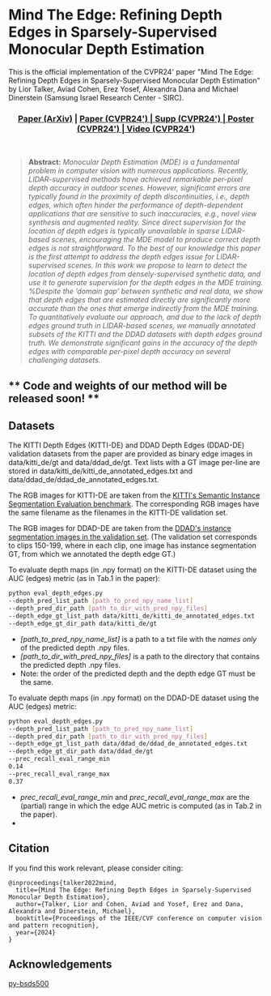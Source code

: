 # Mind The Edge: Refining Depth Edges in Sparsely-Supervised Monocular Depth Estimation
This is the official implementation of the CVPR24' paper "Mind The Edge: Refining Depth Edges in Sparsely-Supervised Monocular Depth
Estimation" by Lior Talker, Aviad Cohen, Erez Yosef, Alexandra Dana and Michael Dinerstein (Samsung Israel Research Center - SIRC).
<h3 align="center"><a href="https://arxiv.org/pdf/2212.05315.pdf">Paper (ArXiv)</a> | <a href="https://openaccess.thecvf.com/content/CVPR2024/papers/Talker_Mind_The_Edge_Refining_Depth_Edges_in_Sparsely-Supervised_Monocular_Depth_CVPR_2024_paper.pdf"> Paper (CVPR24') | <a href="https://openaccess.thecvf.com/content/CVPR2024/supplemental/Talker_Mind_The_Edge_CVPR_2024_supplemental.pdf"> Supp (CVPR24') | <a href="https://cvpr.thecvf.com/media/PosterPDFs/CVPR%202024/29549.png?t=1715948618.3559048"> Poster (CVPR24') | <a href="https://www.youtube.com/watch?v=88X5mnp3AMo&t=242s">Video (CVPR24')</a></h3>


<br />

> **Abstract:** *Monocular Depth Estimation (MDE) is a fundamental problem in computer vision with numerous applications. Recently, LIDAR-supervised methods have achieved remarkable per-pixel depth accuracy in outdoor scenes. However, significant errors are typically found in the proximity of depth discontinuities, i.e., depth edges, which often hinder the performance of depth-dependent applications that are sensitive to such inaccuracies, e.g., novel view synthesis and augmented reality. Since direct supervision for the location of depth edges is typically unavailable in sparse LIDAR-based scenes, encouraging the MDE model to produce correct depth edges is not straightforward. To the best of our knowledge this paper is the first attempt to address the depth edges issue for LIDAR-supervised scenes. In this work we propose to learn to detect the location of depth edges from densely-supervised synthetic data, and use it to generate supervision for the depth edges in the MDE training. %Despite the ’domain gap’ between synthetic and real data, we show that depth edges that are estimated directly are significantly more accurate than the ones that emerge indirectly from the MDE training. To quantitatively evaluate our approach, and due to the lack of depth edges ground truth in LIDAR-based scenes, we manually annotated subsets of the KITTI and the DDAD datasets with depth edges ground truth. We demonstrate significant gains in the accuracy of the depth edges with comparable per-pixel depth accuracy on several challenging datasets.* 

## ** Code and weights of our method will be released soon! **

## Datasets

The KITTI Depth Edges (KITTI-DE) and DDAD Depth Edges (DDAD-DE) validation datasets from the paper are provided as binary edge images in data/kitti_de/gt and data/ddad_de/gt.
Text lists with a GT image per-line are stored in data/kitti_de/kitti_de_annotated_edges.txt and data/ddad_de/ddad_de_annotated_edges.txt.

The RGB images for KITTI-DE are taken from the <a href="https://www.cvlibs.net/datasets/kitti/eval_instance_seg.php?benchmark=instanceSeg2015">KITTI's Semantic Instance Segmentation Evaluation benchmark</a>.
The corresponding RGB images have the same filename as the filenames in the KITTI-DE validation set.

The RGB images for DDAD-DE are taken from the <a href="https://tri-ml-public.s3.amazonaws.com/github/DDAD/datasets/DDAD.tar">DDAD's instance segmentation images in the validation set</a>.
(The validation set corresponds to clips 150-199, where in each clip, one image has instance segmentation GT, from which we annotated the depth edge GT.)

To evaluate depth maps (in .npy format) on the KITTI-DE dataset using the AUC (edges) metric (as in Tab.1 in the paper):
```bash
python eval_depth_edges.py 
--depth_pred_list_path [path_to_pred_npy_name_list] 
--depth_pred_dir_path [path_to_dir_with_pred_npy_files]
--depth_edge_gt_list_path data/kitti_de/kitti_de_annotated_edges.txt
--depth_edge_gt_dir_path data/kitti_de/gt
```
- *[path_to_pred_npy_name_list]* is a path to a txt file with the *names only* of the predicted depth .npy files.
- *[path_to_dir_with_pred_npy_files]* is a path to the directory that contains the predicted depth .npy files.
- Note: the order of the predicted depth and the depth edge GT must be the same.

To evaluate depth maps (in .npy format) on the DDAD-DE dataset using the AUC (edges) metric:
```bash
python eval_depth_edges.py  
--depth_pred_list_path [path_to_pred_npy_name_list] 
--depth_pred_dir_path [path_to_dir_with_pred_npy_files]
--depth_edge_gt_list_path data/ddad_de/ddad_de_annotated_edges.txt
--depth_edge_gt_dir_path data/ddad_de/gt
--prec_recall_eval_range_min
0.14
--prec_recall_eval_range_max
0.37
```
- *prec_recall_eval_range_min* and *prec_recall_eval_range_max* are the (partial) range in which the edge AUC metric is computed (as in Tab.2 in the paper).
- 
## Citation
If you find this work relevant, please consider citing:

    @inproceedings{talker2022mind,
      title={Mind The Edge: Refining Depth Edges in Sparsely-Supervised Monocular Depth Estimation},
      author={Talker, Lior and Cohen, Aviad and Yosef, Erez and Dana, Alexandra and Dinerstein, Michael},
      booktitle={Proceedings of the IEEE/CVF conference on computer vision and pattern recognition},
      year={2024}
    }

## Acknowledgements
<a href="https://github.com/Britefury/py-bsds500">py-bsds500</a>
